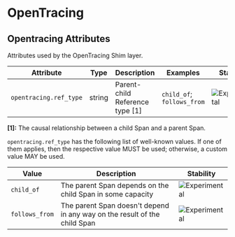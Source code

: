 <!--- Hugo front matter used to generate the website version of this page:
--->

<!-- NOTE: THIS FILE IS AUTOGENERATED. DO NOT EDIT BY HAND. -->
<!-- see templates/registry/markdown/attribute_namespace.md.j2 -->

# OpenTracing

## Opentracing Attributes

Attributes used by the OpenTracing Shim layer.

| Attribute              | Type   | Description                     | Examples                   | Stability                                                        |
| ---------------------- | ------ | ------------------------------- | -------------------------- | ---------------------------------------------------------------- |
| `opentracing.ref_type` | string | Parent-child Reference type [1] | `child_of`; `follows_from` | ![Experimental](https://img.shields.io/badge/-experimental-blue) |

**[1]:** The causal relationship between a child Span and a parent Span.

`opentracing.ref_type` has the following list of well-known values. If one of them applies, then the respective value MUST be used; otherwise, a custom value MAY be used.

| Value          | Description                                                               | Stability                                                        |
| -------------- | ------------------------------------------------------------------------- | ---------------------------------------------------------------- |
| `child_of`     | The parent Span depends on the child Span in some capacity                | ![Experimental](https://img.shields.io/badge/-experimental-blue) |
| `follows_from` | The parent Span doesn't depend in any way on the result of the child Span | ![Experimental](https://img.shields.io/badge/-experimental-blue) |
